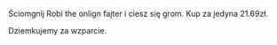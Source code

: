 Ściomgnij Robi the onlign fajter i ciesz się grom. Kup za jedyna 21.69zł.

Dziemkujemy za wzparcie.
